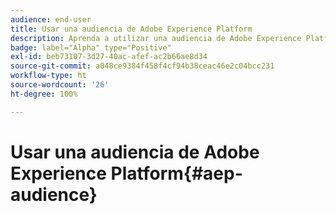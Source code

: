 ```yaml
---
audience: end-user
title: Usar una audiencia de Adobe Experience Platform
description: Aprenda a utilizar una audiencia de Adobe Experience Platform
badge: label="Alpha" type="Positive"
exl-id: beb73107-3d27-40ac-afef-ac2b66ae8d34
source-git-commit: a048ce9384f458f4cf94b38ceac46e2c04bcc231
workflow-type: ht
source-wordcount: '26'
ht-degree: 100%

---
```


# Usar una audiencia de Adobe Experience Platform{#aep-audience}
